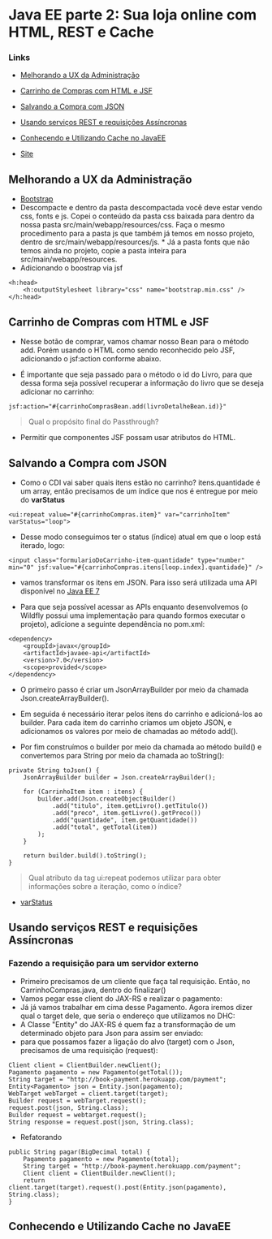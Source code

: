 # Java EE parte 2: Sua loja online com HTML, REST e Cache


### Links
- [Melhorando a UX da Administração](#anc1)
- [Carrinho de Compras com HTML e JSF](#anc2)
- [Salvando a Compra com JSON](#anc3)
- [Usando serviços REST e requisições Assíncronas](#anc4)
- [Conhecendo e Utilizando Cache no JavaEE](#anc5)

- [Site](http://localhost:8080/casadocodigo/index.xhtml)
##

<a name="anc1"></a>

## Melhorando a UX da Administração 
- [Bootstrap](https://getbootstrap.com/docs/3.4/getting-started/)
- Descompacte e dentro da pasta descompactada você deve estar vendo css, fonts e js. Copei o conteúdo da pasta css baixada para dentro da nossa pasta src/main/webapp/resources/css. Faça o mesmo procedimento para a pasta js que também já temos em nosso projeto, dentro de src/main/webapp/resources/js. * Já a pasta fonts que não temos ainda no projeto, copie a pasta inteira para src/main/webapp/resources.
- Adicionando o boostrap via jsf
```
<h:head>
    <h:outputStylesheet library="css" name="bootstrap.min.css" />
</h:head>

```

<a name="anc2"></a>

## Carrinho de Compras com HTML e JSF
- Nesse botão de comprar, vamos chamar nosso Bean para o método add. Porém usando o HTML como sendo reconhecido pelo JSF, adicionando o jsf:action conforme abaixo.

- É importante que seja passado para o método o id do Livro, para que dessa forma seja possível recuperar a informação do livro que se deseja adicionar no carrinho:

```
jsf:action="#{carrinhoComprasBean.add(livroDetalheBean.id)}"
```

> Qual o propósito final do Passthrough?
- Permitir que componentes JSF possam usar atributos do HTML.

<a name="anc3"></a>

## Salvando a Compra com JSON
- Como o CDI vai saber quais itens estão no carrinho? itens.quantidade é um array, então precisamos de um índice que nos é entregue por meio do **varStatus**
```
<ui:repeat value="#{carrinhoCompras.item}" var="carrinhoItem" varStatus="loop">
```
- Desse modo conseguimos ter o status (índice) atual em que o loop está iterado, logo:
```
<input class="formularioDoCarrinho-item-quantidade" type="number" min="0" jsf:value="#{carrinhoCompras.itens[loop.index].quantidade}" />
```
-  vamos transformar os itens em JSON. Para isso será utilizada uma API disponível no [Java EE 7](https://javaee.github.io/jsonp/)

- Para que seja possível acessar as APIs enquanto desenvolvemos (o Wildfly possui uma implementação para quando formos executar o projeto), adicione a seguinte dependência no pom.xml:

```
<dependency>
    <groupId>javax</groupId>
    <artifactId>javaee-api</artifactId>
    <version>7.0</version>
    <scope>provided</scope>
</dependency>
```

- O primeiro passo é criar um JsonArrayBuilder por meio da chamada Json.createArrayBuilder().

- Em seguida é necessário iterar pelos itens do carrinho e adicioná-los ao builder. Para cada item do carrinho criamos um objeto JSON, e adicionamos os valores por meio de chamadas ao método add().

- Por fim construímos o builder por meio da chamada ao método build() e convertemos para String por meio da chamada ao toString():

```
private String toJson() {
    JsonArrayBuilder builder = Json.createArrayBuilder();

    for (CarrinhoItem item : itens) {
        builder.add(Json.createObjectBuilder()
            .add("titulo", item.getLivro().getTitulo())
            .add("preco", item.getLivro().getPreco())
            .add("quantidade", item.getQuantidade())
            .add("total", getTotal(item))
        );
    }

    return builder.build().toString();
}
```

> Qual atributo da tag ui:repeat podemos utilizar para obter informações sobre a iteração, como o índice?
- [varStatus](https://docs.oracle.com/javaee/7/javaserver-faces-2-2/vdldocs-facelets/ui/repeat.html)

<a name="anc4"></a>

## Usando serviços REST e requisições Assíncronas

### Fazendo a requisição para um servidor externo
- Primeiro precisamos de um cliente que faça tal requisição. Então, no CarrinhoCompras.java, dentro do finalizar()
- Vamos pegar esse client do JAX-RS e realizar o pagamento:
- Já já vamos trabalhar em cima desse Pagamento. Agora iremos dizer qual o target dele, que seria o endereço que utilizamos no DHC:
- A Classe "Entity" do JAX-RS é quem faz a transformação de um determinado objeto para Json para assim ser enviado:
- para que possamos fazer a ligação do alvo (target) com o Json, precisamos de uma requisição (request):

```
Client client = ClientBuilder.newClient();
Pagamento pagamento = new Pagamento(getTotal());
String target = "http://book-payment.herokuapp.com/payment";
Entity<Pagamento> json = Entity.json(pagamento);
WebTarget webTarget = client.target(target);
Builder request = webTarget.request();
request.post(json, String.class);
Builder request = webtarget.request();
String response = request.post(json, String.class);

```
- Refatorando

```
public String pagar(BigDecimal total) {
    Pagamento pagamento = new Pagamento(total);
    String target = "http://book-payment.herokuapp.com/payment";
    Client client = ClientBuilder.newClient();
    return client.target(target).request().post(Entity.json(pagamento), String.class);
}
```

<a name="anc5"></a>

## Conhecendo e Utilizando Cache no JavaEE
